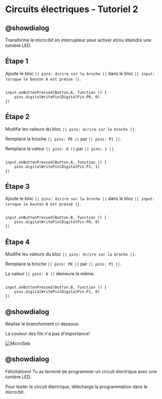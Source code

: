 # Circuits électriques - Tutoriel 2

## @showdialog

Transforme le micro:bit en interrupteur pour activer et/ou éteindre une lumière LED.

## Étape 1

Ajoute le bloc ``|| pins: écrire sur la broche ||`` dans le bloc ``|| input: lorsque le bouton A est pressé ||``.

```blocks

input.onButtonPressed(Button.A, function () {
    pins.digitalWritePin(DigitalPin.P0, 0)
})

```

## Étape 2

Modifie les valeurs du bloc ``|| pins: écrire sur la broche ||``.

Remplace la broche ``|| pins: P0 ||`` par ``|| pins: P1 ||``.

Remplace la valeur ``|| pins: 0 ||`` par ``|| pins: 1 ||``.

```blocks

input.onButtonPressed(Button.A, function () {
    pins.digitalWritePin(DigitalPin.P1, 1)
})

```

## Étape 3

Ajoute le bloc ``|| pins: écrire sur la broche ||`` dans le bloc ``|| input: lorsque le bouton B est pressé ||``.


```blocks

input.onButtonPressed(Button.B, function () {
    pins.digitalWritePin(DigitalPin.P0, 0)
})

```

## Étape 4

Modifie les valeurs du bloc ``|| pins: écrire sur la broche ||``.

Remplace la broche ``|| pins: P0 ||`` par ``|| pins: P1 ||``.

La valeur ``|| pins: 0 ||`` demeure la même.

```blocks

input.onButtonPressed(Button.B, function () {
    pins.digitalWritePin(DigitalPin.P1, 0)
})

```

## @showdialog 

Réalise le branchement ci-dessous.

La couleur des fils n'a pas d'importance!

![MicroSeb](https://github.com/sbergeroncp/micro-seb/blob/master/2.png?raw=true)

## @showdialog 

Félicitations! Tu as terminé de programmer un circuit électrique avec une lumière LED.

Pour tester le circuit électrique, télécharge la programmation dans le micro:bit.